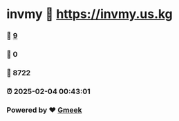# invmy :link: https://invmy.us.kg 
### :page_facing_up: [9](https://invmy.us.kg/tag.html) 
### :speech_balloon: 0 
### :hibiscus: 8722 
### :alarm_clock: 2025-02-04 00:43:01 
### Powered by :heart: [Gmeek](https://github.com/Meekdai/Gmeek)
